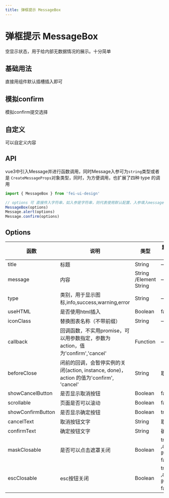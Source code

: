 ```yaml
---
title: 弹框提示 MessageBox
---
```


<f-back-top></f-back-top>

# 弹框提示 MessageBox

空显示状态，用于给内部无数据情况的展示。十分简单

## 基础用法

直接用组件默认插槽插入即可

<preview path="./demo/MessageBox/Basic.vue"></preview>

## 模拟confirm

模拟confirm提交选择

<preview path="./demo/MessageBox/Confirm.vue"></preview>

## 自定义

可以自定义内容

<preview path="./demo/MessageBox/Custom.vue"></preview>

## API

vue3中引入Message并进行函数调用，同时Message入参可为`string`类型或者是 `CreateMessageProps`对象类型，同时，为方便调用，也扩展了四种 type 的调用

```ts
import { MessageBox } from 'fei-ui-design'

// options 可 直接传入字符串，如入参是字符串，则代表使用默认配置，入参填入message属性中进行调用
MessageBox(options)
Message.alert(options)
Message.confirm(options)
```

## Options

| 函数              | 说明                                                                                   | 类型                   | 默认值               |
| ----------------- | -------------------------------------------------------------------------------------- | ---------------------- | -------------------- |
| title             | 标题                                                                                   | String                 | —                    |
| message           | 内容                                                                                   | String /Element String | —                    |
| type              | 类别，用于显示图标,info,success,warning,error                                          | String                 | —                    |
| useHTML           | 是否使用html插入                                                                       | Boolean                | false                |
| iconClass         | 替换图表名称（不带前缀）                                                               | String                 | —                    |
| callback          | 回调函数，不实用promise，可以用参数指定，参数为action，值为'confirm','cancel'          | Function               | —                    |
| beforeClose       | 闭前的回调，会暂停实例的关闭(action, instance, done)，action 的值为'confirm', 'cancel' | String                 | 取消                 |
| showCancelButton  | 是否显示取消按钮                                                                       | Boolean                | false                |
| scrollable        | 页面是否可以滚动                                                                       | Boolean                | false                |
| showConfirmButton | 是否显示确定按钮                                                                       | Boolean                | true                 |
| cancelText        | 取消按钮文字                                                                           | String                 | 取消                 |
| confirmText       | 确定按钮文字                                                                           | String                 | 确定                 |
| maskClosable      | 是否可以点击遮罩关闭                                                                   | Boolean                | true ,alert时为false |
| escClosable       | esc按钮关闭                                                                            | Boolean                | true ,alert时为false |

